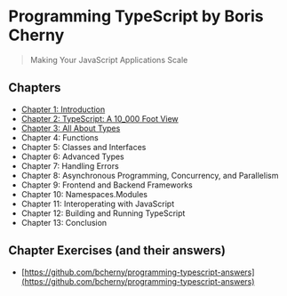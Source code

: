 # Programming TypeScript by Boris Cherny

> Making Your JavaScript Applications Scale

## Chapters

- [Chapter 1: Introduction](./chapter-1/chapter-1-notes.md)
- [Chapter 2: TypeScript: A 10_000 Foot View](./chapter-2/chapter-2-notes.md)
- [Chapter 3: All About Types](./chapter-3/chapter-3-notes.md)
- Chapter 4: Functions
- Chapter 5: Classes and Interfaces
- Chapter 6: Advanced Types
- Chapter 7: Handling Errors
- Chapter 8: Asynchronous Programming, Concurrency, and Parallelism
- Chapter 9: Frontend and Backend Frameworks
- Chapter 10: Namespaces.Modules
- Chapter 11: Interoperating with JavaScript
- Chapter 12: Building and Running TypeScript
- Chapter 13: Conclusion

## Chapter Exercises (and their answers)

- [https://github.com/bcherny/programming-typescript-answers](https://github.com/bcherny/programming-typescript-answers)
